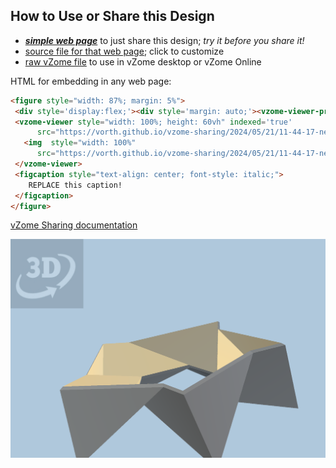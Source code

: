 
## How to Use or Share this Design

 - [***simple web page***](<https://vorth.github.io/vzome-sharing/2024/05/21/11-44-17-nest-for-5-tetra-compound/>) to just share this design; *try it before you share it!*
 - [source file for that web page](<https://github.com/vorth/vzome-sharing/edit/main/2024/05/21/11-44-17-nest-for-5-tetra-compound/index.md>); click to customize
 - [raw vZome file](<https://raw.githubusercontent.com/vorth/vzome-sharing/main/2024/05/21/11-44-17-nest-for-5-tetra-compound/nest-for-5-tetra-compound.vZome>) to use in vZome desktop or vZome Online
 
 HTML for embedding in any web page:
 ```html
<figure style="width: 87%; margin: 5%">
  <div style='display:flex;'><div style='margin: auto;'><vzome-viewer-previous label='prev step'></vzome-viewer-previous><vzome-viewer-next label='next step'></vzome-viewer-next></div></div>
  <vzome-viewer style="width: 100%; height: 60vh" indexed='true'
       src="https://vorth.github.io/vzome-sharing/2024/05/21/11-44-17-nest-for-5-tetra-compound/nest-for-5-tetra-compound.vZome" >
    <img  style="width: 100%"
       src="https://vorth.github.io/vzome-sharing/2024/05/21/11-44-17-nest-for-5-tetra-compound/nest-for-5-tetra-compound.png" >
  </vzome-viewer>
  <figcaption style="text-align: center; font-style: italic;">
     REPLACE this caption!
  </figcaption>
</figure>

 ```

[vZome Sharing documentation](https://vzome.github.io/vzome/sharing.html#how-it-works)

![Image](<nest-for-5-tetra-compound.png>)

